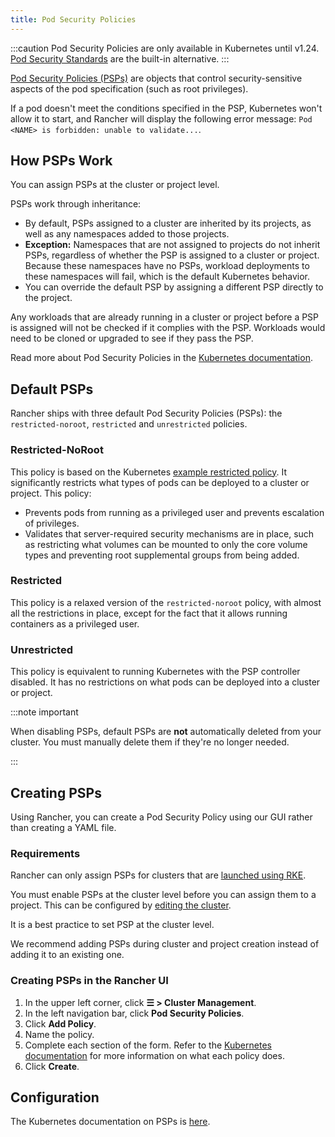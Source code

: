 ```yaml
---
title: Pod Security Policies
---
```


<head> 
  <link rel="canonical" href="https://ranchermanager.docs.rancher.com/how-to-guides/new-user-guides/authentication-permissions-and-global-configuration/create-pod-security-policies"/>
</head>

:::caution
Pod Security Policies are only available in Kubernetes until v1.24. [Pod Security Standards](pod-security-standards.md) are the built-in alternative.
:::

[Pod Security Policies (PSPs)](https://kubernetes.io/docs/concepts/security/pod-security-policy/) are objects that control security-sensitive aspects of the pod specification (such as root privileges).

If a pod doesn't meet the conditions specified in the PSP, Kubernetes won't allow it to start, and Rancher will display the following error message: `Pod <NAME> is forbidden: unable to validate...`.


## How PSPs Work

You can assign PSPs at the cluster or project level.

PSPs work through inheritance:

- By default, PSPs assigned to a cluster are inherited by its projects, as well as any namespaces added to those projects.
- **Exception:** Namespaces that are not assigned to projects do not inherit PSPs, regardless of whether the PSP is assigned to a cluster or project. Because these namespaces have no PSPs, workload deployments to these namespaces will fail, which is the default Kubernetes behavior.
- You can override the default PSP by assigning a different PSP directly to the project.

Any workloads that are already running in a cluster or project before a PSP is assigned will not be checked if it complies with the PSP. Workloads would need to be cloned or upgraded to see if they pass the PSP.

Read more about Pod Security Policies in the [Kubernetes documentation](https://kubernetes.io/docs/concepts/policy/pod-security-policy/).

## Default PSPs

Rancher ships with three default Pod Security Policies (PSPs): the `restricted-noroot`, `restricted` and `unrestricted` policies.

### Restricted-NoRoot

This policy is based on the Kubernetes [example restricted policy](https://raw.githubusercontent.com/kubernetes/website/master/content/en/examples/policy/restricted-psp.yaml). It significantly restricts what types of pods can be deployed to a cluster or project. This policy:

- Prevents pods from running as a privileged user and prevents escalation of privileges.
- Validates that server-required security mechanisms are in place, such as restricting what volumes can be mounted to only the core volume types and preventing root supplemental groups from being added.

### Restricted

This policy is a relaxed version of the `restricted-noroot` policy, with almost all the restrictions in place, except for the fact that it allows running containers as a privileged user.

### Unrestricted

This policy is equivalent to running Kubernetes with the PSP controller disabled. It has no restrictions on what pods can be deployed into a cluster or project.

:::note important

When disabling PSPs, default PSPs are **not** automatically deleted from your cluster. You must manually delete them if they're no longer needed.

:::

## Creating PSPs

Using Rancher, you can create a Pod Security Policy using our GUI rather than creating a YAML file.

### Requirements

Rancher can only assign PSPs for clusters that are [launched using RKE](../../../pages-for-subheaders/launch-kubernetes-with-rancher.md).

You must enable PSPs at the cluster level before you can assign them to a project. This can be configured by [editing the cluster](../../../pages-for-subheaders/cluster-configuration.md).

It is a best practice to set PSP at the cluster level.

We recommend adding PSPs during cluster and project creation instead of adding it to an existing one.

### Creating PSPs in the Rancher UI

1. In the upper left corner, click **☰ > Cluster Management**.
1. In the left navigation bar, click **Pod Security Policies**.
1. Click **Add Policy**.
1. Name the policy.
1. Complete each section of the form. Refer to the [Kubernetes documentation](https://kubernetes.io/docs/concepts/policy/pod-security-policy/) for more information on what each policy does.
1. Click **Create**.

## Configuration

The Kubernetes documentation on PSPs is [here](https://kubernetes.io/docs/concepts/policy/pod-security-policy/).

